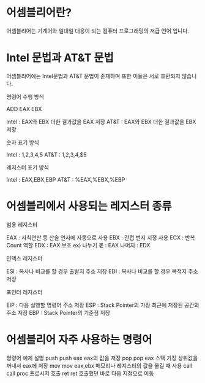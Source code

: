 # 어셈블리어란?
어셈블리어는 기계어와 일대일 대응이 되는 컴퓨터 프로그래밍의 저급 언어 입니다.

# Intel 문법과 AT&T 문법
어셈블리어에는 Intel문법과 AT&T 문법이 존재하며
또한 이들은 서로 호환되지 않습니다.

명령어 수행 방식 

ADD EAX EBX

Intel : EAX와 EBX 더한 결과값을 EAX 저장
AT&T : EAX와 EBX 더한 결과값을 EBX 저장

숫자 표기 방식

Intel : 1,2,3,4,5
AT&T : $1,$2,$3,$4,$5

레지스터 표기 방식

Intel : EAX,EBX,EBP
AT&T : %EAX,%EBX,%EBP

# 어셈블리에서 사용되는 레지스터 종류

범용 레지스터

EAX : 사칙연산 등 산술 연사에 자동으로 사용
EBX : 간접 번지 지정 사용
ECX : 반복 Count 역할
EDX : EAX 보조 ex) 나누기 몫 : EAX 나머지 : EDX 

인덱스 레지스터

ESI : 복사나 비교를 할 경우 출발지 주소 저장
EDI : 복사나 비교를 할 경우 목적지 주소 저장

포인터 레지스터

EIP : 다음 실행할 명령어 주소 저장
ESP : Stack Pointer의 가장 최근에 저장된 공간의 주소 저장
EBP : Stack Pointer의 기준점 저장

# 어셈블리어 자주 사용하는 명령어

명령어      예제        설명
push        push eax    eax의 값을 저장
pop         pop eax     스택 가장 상위값을 꺼내서 eax에 저장
mov         mov eax,ebx 메모리나 레지스터의 값을 옮길 때 사용
call        call proc   프로시저 호출
ret         ret         호출했던 바로 다음 지점으로 이동
